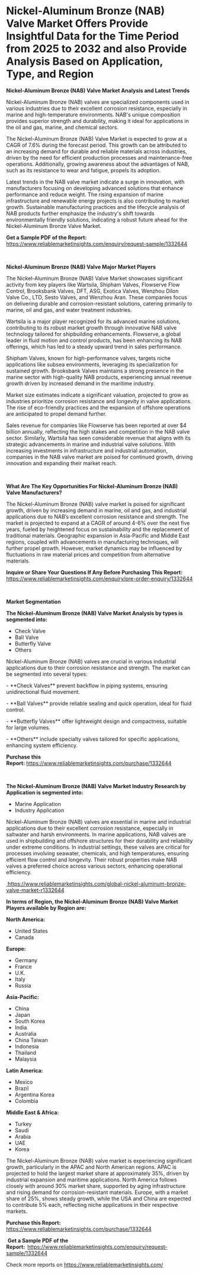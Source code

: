 <p><h1>Nickel-Aluminum Bronze (NAB) Valve Market Offers Provide Insightful Data for the Time Period from 2025 to 2032 and also Provide Analysis Based on Application, Type, and Region</h1></p><p><strong>Nickel-Aluminum Bronze (NAB) Valve Market Analysis and Latest Trends</strong></p>
<p><p>Nickel-Aluminum Bronze (NAB) valves are specialized components used in various industries due to their excellent corrosion resistance, especially in marine and high-temperature environments. NAB's unique composition provides superior strength and durability, making it ideal for applications in the oil and gas, marine, and chemical sectors.</p><p>The Nickel-Aluminum Bronze (NAB) Valve Market is expected to grow at a CAGR of 7.6% during the forecast period. This growth can be attributed to an increasing demand for durable and reliable materials across industries, driven by the need for efficient production processes and maintenance-free operations. Additionally, growing awareness about the advantages of NAB, such as its resistance to wear and fatigue, propels its adoption.</p><p>Latest trends in the NAB valve market indicate a surge in innovation, with manufacturers focusing on developing advanced solutions that enhance performance and reduce weight. The rising expansion of marine infrastructure and renewable energy projects is also contributing to market growth. Sustainable manufacturing practices and the lifecycle analysis of NAB products further emphasize the industry's shift towards environmentally friendly solutions, indicating a robust future ahead for the Nickel-Aluminum Bronze Valve Market.</p></p>
<p><strong>Get a Sample PDF of the Report:&nbsp;</strong> <a href="https://www.reliablemarketinsights.com/enquiry/request-sample/1332644?utm_campaign=3193&utm_medium=2&utm_source=Github&utm_content=ia&utm_term=11042025&utm_id=nickel-aluminum-bronze-nab-valve">https://www.reliablemarketinsights.com/enquiry/request-sample/1332644</a></p>
<p>&nbsp;</p>
<p><strong>Nickel-Aluminum Bronze (NAB) Valve Major Market Players</strong></p>
<p><p>The Nickel-Aluminum Bronze (NAB) Valve Market showcases significant activity from key players like Wartsila, Shipham Valves, Flowserve Flow Control, Brooksbank Valves, DFT, ASG, Exotica Valves, Wenzhou Dilon Valve Co., LTD, Sesto Valves, and Wenzhou Aran. These companies focus on delivering durable and corrosion-resistant solutions, catering primarily to marine, oil and gas, and water treatment industries.</p><p>Wartsila is a major player recognized for its advanced marine solutions, contributing to its robust market growth through innovative NAB valve technology tailored for shipbuilding enhancements. Flowserve, a global leader in fluid motion and control products, has been enhancing its NAB offerings, which has led to a steady upward trend in sales performance.</p><p>Shipham Valves, known for high-performance valves, targets niche applications like subsea environments, leveraging its specialization for sustained growth. Brooksbank Valves maintains a strong presence in the marine sector with high-quality NAB products, experiencing annual revenue growth driven by increased demand in the maritime industry.</p><p>Market size estimates indicate a significant valuation, projected to grow as industries prioritize corrosion resistance and longevity in valve applications. The rise of eco-friendly practices and the expansion of offshore operations are anticipated to propel demand further.</p><p>Sales revenue for companies like Flowserve has been reported at over $4 billion annually, reflecting the high stakes and competition in the NAB valve sector. Similarly, Wartsila has seen considerable revenue that aligns with its strategic advancements in marine and industrial valve solutions. With increasing investments in infrastructure and industrial automation, companies in the NAB valve market are poised for continued growth, driving innovation and expanding their market reach.</p></p>
<p>&nbsp;</p>
<p><strong>What Are The Key Opportunities For Nickel-Aluminum Bronze (NAB) Valve Manufacturers?</strong></p>
<p><p>The Nickel-Aluminum Bronze (NAB) valve market is poised for significant growth, driven by increasing demand in marine, oil and gas, and industrial applications due to NAB’s excellent corrosion resistance and strength. The market is projected to expand at a CAGR of around 4-6% over the next five years, fueled by heightened focus on sustainability and the replacement of traditional materials. Geographic expansion in Asia-Pacific and Middle East regions, coupled with advancements in manufacturing techniques, will further propel growth. However, market dynamics may be influenced by fluctuations in raw material prices and competition from alternative materials.</p></p>
<p><strong>Inquire or Share Your Questions If Any Before Purchasing This Report:</strong> <a href="https://www.reliablemarketinsights.com/enquiry/pre-order-enquiry/1332644?utm_campaign=3193&utm_medium=2&utm_source=Github&utm_content=ia&utm_term=11042025&utm_id=nickel-aluminum-bronze-nab-valve">https://www.reliablemarketinsights.com/enquiry/pre-order-enquiry/1332644</a></p>
<p>&nbsp;</p>
<p><strong>Market Segmentation</strong></p>
<p><strong>The Nickel-Aluminum Bronze (NAB) Valve Market Analysis by types is segmented into:</strong></p>
<p><ul><li>Check Valve</li><li>Ball Valve</li><li>Butterfly Valve</li><li>Others</li></ul></p>
<p><p>Nickel-Aluminum Bronze (NAB) valves are crucial in various industrial applications due to their corrosion resistance and strength. The market can be segmented into several types: </p><p>- **Check Valves** prevent backflow in piping systems, ensuring unidirectional fluid movement. </p><p>- **Ball Valves** provide reliable sealing and quick operation, ideal for fluid control. </p><p>- **Butterfly Valves** offer lightweight design and compactness, suitable for large volumes. </p><p>- **Others** include specialty valves tailored for specific applications, enhancing system efficiency.</p></p>
<p><strong>Purchase this Report:&nbsp;</strong><a href="https://www.reliablemarketinsights.com/purchase/1332644?utm_campaign=3193&utm_medium=2&utm_source=Github&utm_content=ia&utm_term=11042025&utm_id=nickel-aluminum-bronze-nab-valve">https://www.reliablemarketinsights.com/purchase/1332644</a></p>
<p>&nbsp;</p>
<p><strong>The Nickel-Aluminum Bronze (NAB) Valve Market Industry Research by Application is segmented into:</strong></p>
<p><ul><li>Marine Application</li><li>Industry Application</li></ul></p>
<p><p>Nickel-Aluminum Bronze (NAB) valves are essential in marine and industrial applications due to their excellent corrosion resistance, especially in saltwater and harsh environments. In marine applications, NAB valves are used in shipbuilding and offshore structures for their durability and reliability under extreme conditions. In industrial settings, these valves are critical for processes involving seawater, chemicals, and high temperatures, ensuring efficient flow control and longevity. Their robust properties make NAB valves a preferred choice across various sectors, enhancing operational efficiency.</p></p>
<p><a href="https://www.reliablemarketinsights.com/global-nickel-aluminum-bronze-valve-market-r1332644?utm_campaign=3193&utm_medium=2&utm_source=Github&utm_content=ia&utm_term=11042025&utm_id=nickel-aluminum-bronze-nab-valve">&nbsp;https://www.reliablemarketinsights.com/global-nickel-aluminum-bronze-valve-market-r1332644</a></p>
<p><strong>In terms of Region, the Nickel-Aluminum Bronze (NAB) Valve Market Players available by Region are:</strong></p>
<p>
    <p> <strong> North America: </strong>
        <ul>
            <li>United States</li>
            <li>Canada</li>
        </ul>
        </p> 
    <p> <strong> Europe: </strong>
        <ul>
            <li>Germany</li>
            <li>France</li>
            <li>U.K.</li>
            <li>Italy</li>
            <li>Russia</li>
        </ul>
        </p> 
    <p> <strong> Asia-Pacific: </strong>
        <ul>
            <li>China</li>
            <li>Japan</li>
            <li>South Korea</li>
            <li>India</li>
            <li>Australia</li>
            <li>China Taiwan</li>
            <li>Indonesia</li>
            <li>Thailand</li>
            <li>Malaysia</li>
        </ul>
        </p> 
    <p> <strong> Latin America: </strong>
        <ul>
            <li>Mexico</li>
            <li>Brazil</li>
            <li>Argentina Korea</li>
            <li>Colombia</li>
        </ul>
        </p> 
    <p> <strong> Middle East & Africa: </strong>
        <ul>
            <li>Turkey</li>
            <li>Saudi</li>
            <li>Arabia</li>
            <li>UAE</li>
            <li>Korea</li>
        </ul>
    </p>
    </p>
<p><p>The Nickel-Aluminum Bronze (NAB) valve market is experiencing significant growth, particularly in the APAC and North American regions. APAC is projected to hold the largest market share at approximately 35%, driven by industrial expansion and maritime applications. North America follows closely with around 30% market share, supported by aging infrastructure and rising demand for corrosion-resistant materials. Europe, with a market share of 25%, shows steady growth, while the USA and China are expected to contribute 5% each, reflecting niche applications in their respective markets.</p></p>
<p><strong>Purchase this Report: </strong><a href="https://www.reliablemarketinsights.com/purchase/1332644?utm_campaign=3193&utm_medium=2&utm_source=Github&utm_content=ia&utm_term=11042025&utm_id=nickel-aluminum-bronze-nab-valve">https://www.reliablemarketinsights.com/purchase/1332644</a></p>
<p>&nbsp;<strong>Get a Sample PDF of the Report:&nbsp;&nbsp;</strong><a href="https://www.reliablemarketinsights.com/enquiry/request-sample/1332644?utm_campaign=3193&utm_medium=2&utm_source=Github&utm_content=ia&utm_term=11042025&utm_id=nickel-aluminum-bronze-nab-valve">https://www.reliablemarketinsights.com/enquiry/request-sample/1332644</a></p>
<p><strong></strong></p>
<p>Check more reports on <a href="https://www.reliablemarketinsights.com/?utm_campaign=3193&utm_medium=2&utm_source=Github&utm_content=ia&utm_term=11042025&utm_id=nickel-aluminum-bronze-nab-valve">https://www.reliablemarketinsights.com/</a></p>